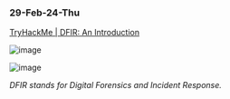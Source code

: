 ### 29-Feb-24-Thu

[TryHackMe | DFIR: An Introduction](https://tryhackme.com/room/introductoryroomdfirmodule)

![image](https://github.com/r1skkam/TryHackMe-Walkthroughs/assets/58542375/d18a7888-f7b6-4713-a1a3-d132aa250db5)

![image](https://github.com/r1skkam/TryHackMe-Walkthroughs/assets/58542375/d1bafd90-a55d-4585-af4d-83b888cc3f50)

*DFIR stands for Digital Forensics and Incident Response.*

